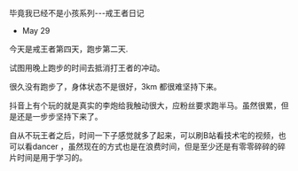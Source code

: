 毕竟我已经不是小孩系列---戒王者日记

+ May 29

今天是戒王者第四天，跑步第二天.

试图用晚上跑步的时间去抵消打王者的冲动。

很久没有跑步了，身体状态不是很好，3km 都很难坚持下来。

抖音上有个玩的就是真实的李炮给我触动很大，应粉丝要求跑半马。虽然很累，但是还是一步步坚持下来了。

自从不玩王者之后，时间一下子感觉就多了起来，可以刷B站看技术宅的视频，也可以看dancer ，虽然现在的方式也是在浪费时间，但是至少还是有零零碎碎的碎片时间是用于学习的。

